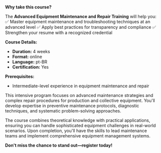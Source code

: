 **Why take this course?**

The **Advanced Equipment Maintenance and Repair Training** will help you:
✅ Master equipment maintenance and troubleshooting techniques at an advanced level
✅ Apply best practices for transparency and compliance
✅ Strengthen your resume with a recognized credential

**Course Details:**
- **Duration:** 4 weeks
- **Format:** online
- **Language:** pt-BR
- **Certification:** Yes

**Prerequisites:**
- Intermediate-level experience in equipment maintenance and repair

This intensive program focuses on advanced maintenance strategies and complex repair procedures for production and collective equipment. You'll develop expertise in preventive maintenance protocols, diagnostic techniques, and systematic problem-solving approaches.

The course combines theoretical knowledge with practical applications, ensuring you can handle sophisticated equipment challenges in real-world scenarios. Upon completion, you'll have the skills to lead maintenance teams and implement comprehensive equipment management systems.

**Don't miss the chance to stand out—register today!**